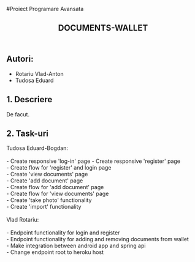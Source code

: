 #Proiect Programare Avansata
<!DOCTYPE html>
<html lang="en">
<head>
    <meta charset="UTF-8">
    <meta http-equiv="X-UA-Compatible" content="IE=edge">
    <meta name="viewport" content="width=device-width, initial-scale=1.0">
</head>
<body>
    <article>
    <header>
        <h1>DOCUMENTS-WALLET</h1>
    </header>
    <div typeof = "sa:AuthorsList">
        <h2>Autori:</h2>
        <ul>
            <li typeof = "sa:ContributorRole" property = "schema:author">
                <span typeof = "schema:Person" property = "schema:author">
                    <meta property = "schema:givenName" content = "Vlad">
                    <meta property = "schema:familyName" content = "Rotariu">
                    <span property = "schema:name">Rotariu Vlad-Anton</span>
                </span>
            </li>
            <li typeof = "sa:ContributorRole" property = "schema:author">
                <span typeof = "schema:Person" property = "schema:author">
                    <meta property = "schema:givenName" content = "Eduard">
                    <meta property = "schema:familyName" content = "Tudosa">
                    <span property = "schema:name">Tudosa Eduard</span>
                </span>
            </li>
        </ul>
    </div>
    <section id="descriere" role="doc-descriere">
        <h2>
            <span>1.</span> Descriere
        </h2>
        <p>
            De facut.
        </p>
    </section>
    <section id="task" role="doc-task">
        <h2>
            <span>2.</span> Task-uri
        </h2>
        <p>
           Tudosa Eduard-Bogdan:<br>
            <br>
           - Create responsive 'log-in' page 
           - Create responsive 'register' page<br> 
           - Create flow for 'register' and login page<br>
           - Create 'view documents' page<br> 
           - Create 'add document' page<br>
           - Create flow for 'add document' page<br> 
           - Create flow for 'view documents' page<br>
           - Create 'take photo' functionality<br>
           - Create 'import' functionality<br>
            <br>
           Vlad Rotariu:<br>
            <br>
           - Endpoint functionality for login and register<br>
           - Endpoint functionality for adding and removing documents from wallet<br>
           - Make integration between android app and spring api<br>
           - Change endpoint root to heroku host<br> 
        </p>
    </section>
    </article>
</body>
</html>
